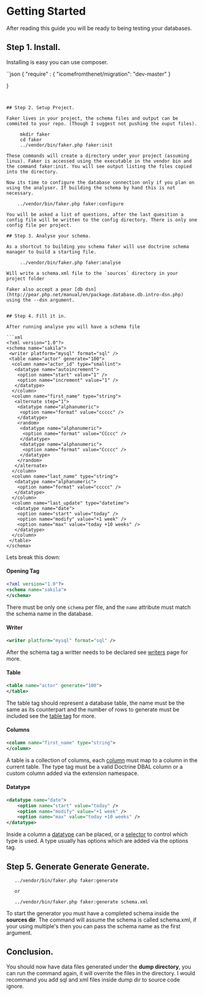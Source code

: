 # Getting Started

After reading this guide you will be ready to being testing your databases.

## Step 1. Install.

Installing is easy you can use composer.
 
``json
{
 "require" : {
    "icomefromthenet/migration": "dev-master"
 }

}

```
     

## Step 2. Setup Project.

Faker lives in your project, the schema files and output can be commited to your repo. (Though I suggest not pushing the ouput files).

     mkdir faker
     cd faker
     ../vendor/bin/faker.php faker:init

These commands will create a directory under your project (assuming linux). Faker is accessed using the executable in the vendor bin and the command faker:init. You will see output listing the files copied into the directory.

Now its time to configure the database connection only if you plan on using the analyser. If building the schema by hand this is not necessary.

    ../vendor/bin/faker.php faker:configure

You will be asked a list of questions, after the last quesition a config file will be written to the config directory. There is only one config file per project.

## Step 3. Analyse your schema.

As a shortcut to building you schema faker will use doctrine schema manager to build a starting file.

     ../vendor/bin/faker.php faker:analyse

Will write a schema.xml file to the `sources` directory in your project folder

Faker also accept a pear [db dsn](http://pear.php.net/manual/en/package.database.db.intro-dsn.php) using the --dsn argument. 


## Step 4. Fill it in.

After running analyse you will have a schema file 

```xml
<?xml version="1.0"?>
<schema name="sakila">
 <writer platform="mysql" format="sql" />
 <table name="actor" generate="100">
  <column name="actor_id" type="smallint">
   <datatype name="autoincrement">
    <option name="start" value="1" />
    <option name="increment" value="1" />
   </datatype>
  </column>
  <column name="first_name" type="string">
   <alternate step="1">
    <datatype name="alphanumeric">
     <option name="format" value="ccccc" />
    </datatype>
    <random>
     <datatype name="alphanumeric">
      <option name="format" value="CCccc" />
     </datatype>
     <datatype name="alphanumeric">
      <option name="format" value="Ccccc" />
     </datatype>
    </random>
   </alternate>
  </column>
  <column name="last_name" type="string">
   <datatype name="alphanumeric">
    <option name="format" value="ccccc" />
   </datatype>
  </column>
  <column name="last_update" type="datetime">
   <datatype name="date">
    <option name="start" value="today" />
    <option name="modify" value="+1 week" />
    <option name="max" value="today +10 weeks" />
   </datatype>
  </column>
 </table>
</schema>
```

Lets break this down: 

#### Opening Tag
```xml
<?xml version="1.0"?>
<schema name="sakila">
</schema>
```
There must be only one ``schema`` per file, and the ``name`` attribute must match the schema name in the database.

#### Writer
```xml
<writer platform="mysql" format="sql" />
```
After the schema tag a writter needs to be declared see [writers](writers.md) page for more.

#### Table
```xml
<table name="actor" generate="100">
</table>
```
The table tag should represent a database table, the name must be the same as its counterpart and the number of rows to generate must be included see the [table tag](tags.md#table) for more.


#### Columns
```xml
<column name="first_name" type="string">
</column>
```
A table is a collection of columns, each [column](tags.md#column) must map to a column in the current table. The type tag must be a valid Doctrine DBAL column or a custom column added via the extension namespace.


#### Datatype
```xml
<datatype name="date">
    <option name="start" value="today" />
    <option name="modify" value="+1 week" />
    <option name="max" value="today +10 weeks" />
</datatype>
```
Inside a column a [datatype](types/index.md) can be placed, or a [selector](tags.md#selector-tags-describe-flow) to control which type is used. A type usually has options which are added via the options tag.   

## Step 5. Generate Generate Generate.

       ../vendor/bin/faker.php faker:generate 
       
       or
       
       ../vendor/bin/faker.php faker:generate schema.xml 

To start the generator you must have a completed schema inside the **sources dir**. The command will assume the schema is called schema.xml, if your using multiple's then you can pass the schema name as the first argument.


## Conclusion.
You should now have data files generated under the **dump directory**, you can run the command again, it will overrite the files in the directory. I would recommand you add sql and xml files inside dump dir to source code ignore.



